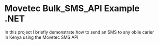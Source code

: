 # Movetec Bulk_SMS_API Example .NET
 In this project I briefly demonstrate how to send an SMS to any obile carier in Kenya using the Movetec SMS API
